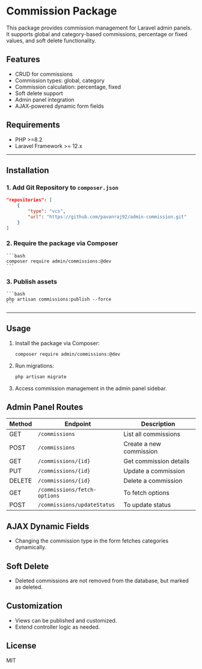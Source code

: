 # Commission Package

This package provides commission management for Laravel admin panels. It supports global and category-based commissions, percentage or fixed values, and soft delete functionality.

## Features
- CRUD for commissions
- Commission types: global, category
- Commission calculation: percentage, fixed
- Soft delete support
- Admin panel integration
- AJAX-powered dynamic form fields

## Requirements

- PHP >=8.2
- Laravel Framework >= 12.x

---

## Installation

### 1. Add Git Repository to `composer.json`

```json
"repositories": [
    {
        "type": "vcs",
        "url": "https://github.com/pavanraj92/admin-commission.git"
    }
]
```

### 2. Require the package via Composer
    ```bash
    composer require admin/commissions:@dev
    ```

### 3. Publish assets
    ```bash
    php artisan commissions:publish --force
    ```
---

## Usage
1. Install the package via Composer:
    ```bash
    composer require admin/commissions:@dev
    ```
2. Run migrations:
    ```bash
    php artisan migrate
    ```
3. Access commission management in the admin panel sidebar.

## Admin Panel Routes

| Method | Endpoint                    | Description             |
|--------|-----------------------------|-------------------------|
| GET    | `/commissions`              | List all commissions    |
| POST   | `/commissions`              | Create a new commission |
| GET    | `/commissions/{id}`         | Get commission details  |
| PUT    | `/commissions/{id}`         | Update a commission     |
| DELETE | `/commissions/{id}`         | Delete a commission     |
| GET    | `/commissions/fetch-options`| To fetch options        |
| POST   | `/commissions/updateStatus` | To update status        |

## AJAX Dynamic Fields
- Changing the commission type in the form fetches categories dynamically.

## Soft Delete
- Deleted commissions are not removed from the database, but marked as deleted.

## Customization
- Views can be published and customized.
- Extend controller logic as needed.

## License
MIT
